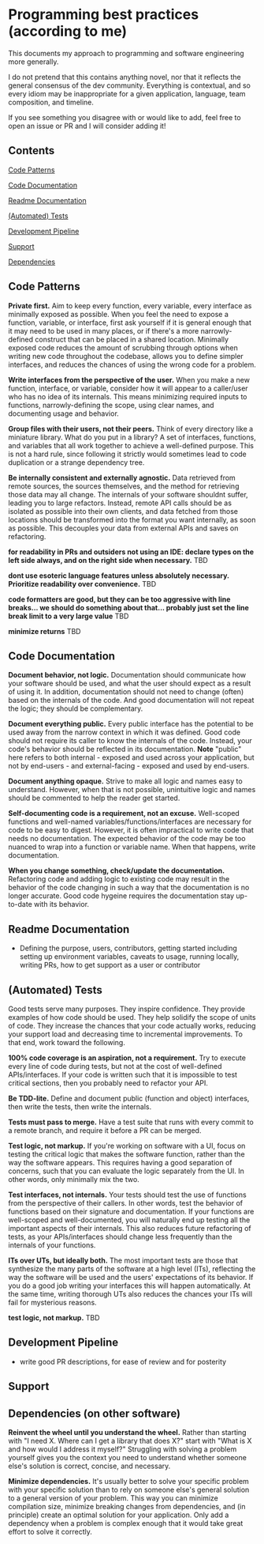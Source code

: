 # Programming best practices (according to me)

This documents my approach to programming and software engineering more generally.

I do not pretend that this contains anything novel, nor that it reflects the general consensus of the dev community. Everything is contextual, and so every idiom may be inappropriate for a given application, language, team composition, and timeline.

If you see something you disagree with or would like to add, feel free to open an issue or PR and I will consider adding it!

## Contents
[Code Patterns](#patterns)

[Code Documentation](#documentation)

[Readme Documentation](#readme)

[(Automated) Tests](#tests)

[Development Pipeline](#pipeline)

[Support](#support)

[Dependencies](#dependencies)

<a name="patterns"></a>
## Code Patterns

**Private first.** Aim to keep every function, every variable, every interface as minimally exposed as possible. When you feel the need to expose a function, variable, or interface, first ask yourself if it is general enough that it may need to be used in many places, or if there's a more narrowly-defined construct that can be placed in a shared location. Minimally exposed code reduces the amount of scrubbing through options when writing new code throughout the codebase, allows you to define simpler interfaces, and reduces the chances of using the wrong code for a problem.

**Write interfaces from the perspective of the user.** When you make a new function, interface, or variable, consider how it will appear to a caller/user who has no idea of its internals. This means minimizing required inputs to functions, narrowly-defining the scope, using clear names, and documenting usage and behavior.

**Group files with their users, not their peers.** Think of every directory like a miniature library. What do you put in a library? A set of interfaces, functions, and variables that all work together to achieve a well-defined purpose. This is not a hard rule, since following it strictly would sometimes lead to code duplication or a strange dependency tree.

**Be internally consistent and externally agnostic.** Data retrieved from remote sources, the sources themselves, and the method for retrieving those data may all change. The internals of your software shouldnt suffer, leading you to large refactors. Instead, remote API calls should be as isolated as possible into their own clients, and data fetched from those locations should be transformed into the format you want internally, as soon as possible. This decouples your data from external APIs and saves on refactoring.

**for readability in PRs and outsiders not using an IDE: declare types on the left side always, and on the right side when necessary.** TBD

**dont use esoteric language features unless absolutely necessary. Prioritize readability over convenience.** TBD

**code formatters are good, but they can be too aggressive with line breaks... we should do something about that... probably just set the line break limit to a very large value** TBD

**minimize returns** TBD

<a name="documentation"></a>
## Code Documentation
**Document behavior, not logic.** Documentation should communicate how your software should be used, and what the user should expect as a result of using it. In addition, documentation should not need to change (often) based on the internals of the code. And good documentation will not repeat the logic; they should be complementary.

**Document everything public.** Every public interface has the potential to be used away from the narrow context in which it was defined. Good code should not require its caller to know the internals of the code. Instead, your code's behavior should be reflected in its documentation. **Note** "public" here refers to both internal - exposed and used across your application, but not by end-users - and external-facing - exposed and used by end-users.

**Document anything opaque.** Strive to make all logic and names easy to understand. However, when that is not possible, unintuitive logic and names should be commented to help the reader get started.

**Self-documenting code is a requirement, not an excuse.** Well-scoped functions and well-named variables/functions/interfaces are necessary for code to be easy to digest. However, it is often impractical to write code that needs no documentation. The expected behavior of the code may be too nuanced to wrap into a function or variable name. When that happens, write documentation.

**When you change something, check/update the documentation.** Refactoring code and adding logic to existing code may result in the behavior of the code changing in such a way that the documentation is no longer accurate. Good code hygeine requires the documentation stay up-to-date with its behavior.

<a name="readme"></a>
## Readme Documentation
- Defining the purpose, users, contributors, getting started including setting up environment variables, caveats to usage, running locally, writing PRs, how to get support as a user or contributor

<a name="documentation"></a>
## (Automated) Tests

Good tests serve many purposes. They inspire confidence. They provide examples of how code should be used. They help solidify the scope of units of code. They increase the chances that your code actually works, reducing your support load and decreasing time to incremental improvements. To that end, work toward the following.

**100% code coverage is an aspiration, not a requirement.** Try to execute every line of code during tests, but not at the cost of well-defined APIs/interfaces. If your code is written such that it is impossible to test critical sections, then you probably need to refactor your API.

**Be TDD-lite.** Define and document public (function and object) interfaces, then write the tests, then write the internals.

**Tests must pass to merge.** Have a test suite that runs with every commit to a remote branch, and require it before a PR can be merged.

**Test logic, not markup.** If you're working on software with a UI, focus on testing the critical logic that makes the software function, rather than the way the software appears. This requires having a good separation of concerns, such that you can evaluate the logic separately from the UI. In other words, only minimally mix the two.

**Test interfaces, not internals.** Your tests should test the use of functions from the perspective of their callers. In other words, test the behavior of functions based on their signature and documentation. If your functions are well-scoped and well-documented, you will naturally end up testing all the important aspects of their internals. This also reduces future refactoring of tests, as your APIs/interfaces should change less frequently than the internals of your functions.

**ITs over UTs, but ideally both.** The most important tests are those that synthesize the many parts of the software at a high level (ITs), reflecting the way the software will be used and the users' expectations of its behavior. If you do a good job writing your interfaces this will happen automatically. At the same time, writing thorough UTs also reduces the chances your ITs will fail for mysterious reasons.

**test logic, not markup.** TBD

<a name="pipeline"></a>
## Development Pipeline
- write good PR descriptions, for ease of review and for posterity

<a name="support"></a>
## Support

<a name="dependencies"></a>
## Dependencies (on other software)

**Reinvent the wheel until you understand the wheel.** Rather than starting with "I need X. Where can I get a library that does X?" start with "What is X and how would I address it myself?" Struggling with solving a problem yourself gives you the context you need to understand whether someone else's solution is correct, concise, and necessary.

**Minimize dependencies.** It's usually better to solve your specific problem with your specific solution than to rely on someone else's general solution to a general version of your problem. This way you can minimize compilation size, minimize breaking changes from dependencies, and (in principle) create an optimal solution for your application. Only add a dependency when a problem is complex enough that it would take great effort to solve it correctly.
